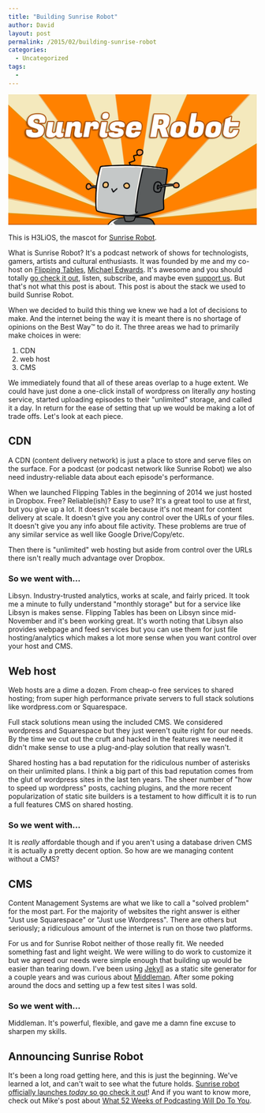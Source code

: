 ```yaml
---
title: "Building Sunrise Robot"
author: David
layout: post
permalink: /2015/02/building-sunrise-robot
categories:
  - Uncategorized
tags:
  -
---
```

<img src="/post-images/sunriserobot_social.png" alt="H3LiOS, adorable robo-mascot for Sunrise Robot" style="max-width: 100%;">

This is H3LiOS, the mascot for [Sunrise Robot](http://sunriserobot.net).

What is Sunrise Robot? It's a podcast network of shows for technologists, gamers, artists and cultural enthusiasts. It was founded by me and my co-host on [Flipping Tables](http://sunriserobot.net/flippingtables), [Michael Edwards](http://pseudomichael.com). It's awesome and you should totally [go check it out](http://sunriserobot.net), listen, subscribe, and maybe even [support us](http://patreon.com/sunriserobot). But that's not what this post is about. This post is about the stack we used to build Sunrise Robot.

When we decided to build this thing we knew we had a lot of decisions to make. And the internet being the way it is meant there is no shortage of opinions on the Best Way&#8482; to do it. The three areas we had to primarily make choices in were:

1. CDN
1. web host
1. CMS

We immediately found that all of these areas overlap to a huge extent. We could have just done a one-click install of wordpress on literally _any_ hosting service, started uploading episodes to their "unlimited" storage, and called it a day. In return for the ease of setting that up we would be making a lot of trade offs. Let's look at each piece.

## CDN

A CDN (content delivery network) is just a place to store and serve files on the surface. For a podcast (or podcast network like Sunrise Robot) we also need industry-reliable data about each episode's performance.

When we launched Flipping Tables in the beginning of 2014 we just hosted in Dropbox. Free? Reliable(ish)? Easy to use? It's a great tool to use at first, but you give up a lot. It doesn't scale because it's not meant for content delivery at scale. It doesn't give you any control over the URLs of your files. It doesn't give you any info about file activity. These problems are true of any similar service as well like Google Drive/Copy/etc.

Then there is "unlimited" web hosting but aside from control over the URLs there isn't really much advantage over Dropbox.

### So we went with...

Libsyn. Industry-trusted analytics, works at scale, and fairly priced. It took me a minute to fully understand "monthly storage" but for a service like Libsyn is makes sense. Flipping Tables has been on Libsyn since mid-November and it's been working great. It's worth noting that Libsyn also provides webpage and feed services but you can use them for just file hosting/analytics which makes a lot more sense when you want control over your host and CMS.

## Web host

Web hosts are a dime a dozen. From cheap-o free services to shared hosting; from super high performance private servers to full stack solutions like wordpress.com or Squarespace.

Full stack solutions mean using the included CMS. We considered wordpress and Squarespace but they just weren't quite right for our needs. By the time we cut out the cruft and hacked in the features we needed it didn't make sense to use a plug-and-play solution that really wasn't.

Shared hosting has a bad reputation for the ridiculous number of asterisks on their unlimited plans. I think a big part of this bad reputation comes from the glut of wordpress sites in the last ten years. The sheer number of "how to speed up wordpress" posts, caching plugins, and the more recent popularization of static site builders is a testament to how difficult it is to run a full features CMS on shared hosting.

### So we went with...

It is _really_ affordable though and if you aren't using a database driven CMS it is actually a pretty decent option. So how are we managing content without a CMS?

## CMS

Content Management Systems are what we like to call a "solved problem" for the most part. For the majority of websites the right answer is either "Just use Squarespace" or "Just use Wordpress". There are others but seriously; a ridiculous amount of the internet is run on those two platforms.

For us and for Sunrise Robot neither of those really fit. We needed something fast and light weight. We were willing to do work to customize it but we agreed our needs were simple enough that building up would be easier than tearing down. I've been using [Jekyll](http://jekyllrb.com) as a static site generator for a couple years and was curious about [Middleman](http://middlemanapp.com). After some poking around the docs and setting up a few test sites I was sold.

### So we went with...

Middleman. It's powerful, flexible, and gave me a damn fine excuse to sharpen my skills.

## Announcing Sunrise Robot

It's been a long road getting here, and this is just the beginning. We've learned a lot, and can't wait to see what the future holds. [Sunrise robot officially launches _today_ so go check it out](http://sunriserobot.net)! And if you want to know more, check out Mike's post about [What 52 Weeks of Podcasting Will Do To You](http://pseudomichael.com/sunrise-robot/).
